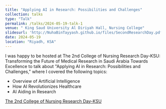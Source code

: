 ```yaml
---
title: "Applying AI in Research: Possibilities and Challenges"
collection: talks
type: "Talk"
permalink: /talks/2024-05-19-talk-1
venue: " King Saud University Al Diriyah Hall, Nursing College"
slidesurl: 'http://NuhaBinTayyash.github.io/files/SecondResearchDay.pdf'
date: 2024-05-19
location: "Riyadh, KSA"
---
```

I was happy to be hosted at The 2nd College of Nursing Research Day-KSU: Transforming the Future of Medical Research in Saudi Arabia Towards Excellence to talk about "Applying AI in Research: Possibilities and Challenges," where I covered the following topics:

* Overview of Artificial Intelligence
* How AI Revolutionizes Healthcare
* AI Aiding in Research

[The 2nd College of Nursing Research Day-KSU](https://www.linkedin.com/posts/nuha-bintayyash-04195440_aepaesaeqaevaetabraepaesaehaesaetaey-organsabronabrchips-activity-7198821677634351105-YqAC?utm_source=share&utm_medium=member_desktop)


